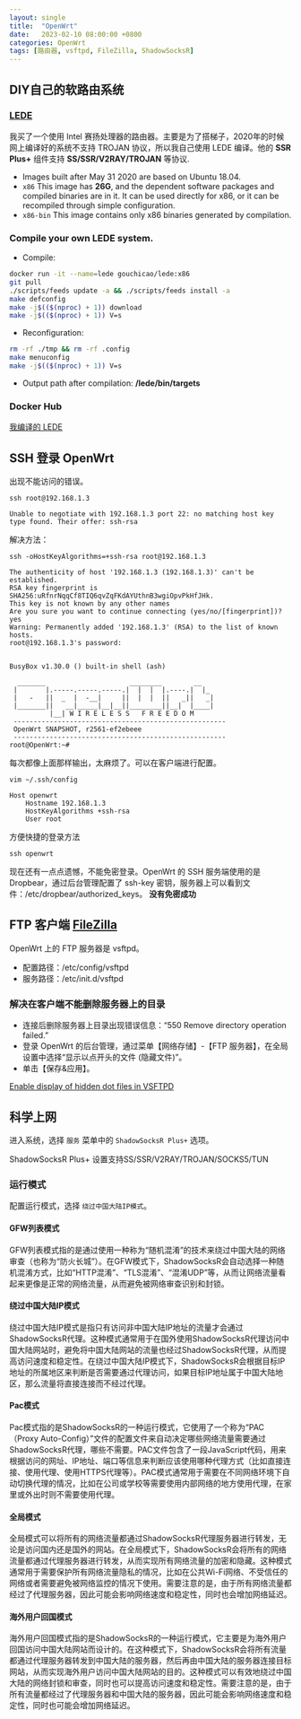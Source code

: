 ```yaml
---
layout: single
title:  "OpenWrt"
date:   2023-02-10 08:00:00 +0800
categories: OpenWrt
tags: [路由器, vsftpd, FileZilla, ShadowSocksR]
---
```


## DIY自己的软路由系统
### [LEDE](https://github.com/coolsnowwolf/lede)
我买了一个使用 Intel 赛扬处理器的路由器。主要是为了搭梯子，2020年的时候网上编译好的系统不支持 TROJAN 协议，所以我自己使用 LEDE 编译。他的 **SSR Plus+** 组件支持 **SS/SSR/V2RAY/TROJAN** 等协议.

* Images built after May 31 2020 are based on Ubuntu 18.04. 
* ```x86``` This image has **26G**, and the dependent software packages and compiled binaries are in it. It can be used directly for x86, or it can be recompiled through simple configuration.
* ```x86-bin``` This image contains only x86 binaries generated by compilation.

### Compile your own LEDE system.
* Compile:
```bash
docker run -it --name=lede gouchicao/lede:x86
git pull
./scripts/feeds update -a && ./scripts/feeds install -a
make defconfig
make -j$(($(nproc) + 1)) download
make -j$(($(nproc) + 1)) V=s
```

* Reconfiguration:
```bash
rm -rf ./tmp && rm -rf .config
make menuconfig
make -j$(($(nproc) + 1)) V=s
```

* Output path after compilation: **/lede/bin/targets**

### Docker Hub
[我编译的 LEDE](https://hub.docker.com/r/gouchicao/lede)


## SSH 登录 OpenWrt
出现不能访问的错误。
```shell
ssh root@192.168.1.3
```
```
Unable to negotiate with 192.168.1.3 port 22: no matching host key type found. Their offer: ssh-rsa
```

解决方法：
```shell
ssh -oHostKeyAlgorithms=+ssh-rsa root@192.168.1.3                                                
```
```
The authenticity of host '192.168.1.3 (192.168.1.3)' can't be established.
RSA key fingerprint is SHA256:uRfnrNqqCf8TIQ6qvZqFKdAYUthnB3wgiOpvPkHfJHk.
This key is not known by any other names
Are you sure you want to continue connecting (yes/no/[fingerprint])? yes
Warning: Permanently added '192.168.1.3' (RSA) to the list of known hosts.
root@192.168.1.3's password: 


BusyBox v1.30.0 () built-in shell (ash)

  _______                     ________        __
 |       |.-----.-----.-----.|  |  |  |.----.|  |_
 |   -   ||  _  |  -__|     ||  |  |  ||   _||   _|
 |_______||   __|_____|__|__||________||__|  |____|
          |__| W I R E L E S S   F R E E D O M
 -----------------------------------------------------
 OpenWrt SNAPSHOT, r2561-ef2ebeee
 -----------------------------------------------------
root@OpenWrt:~# 
```

每次都像上面那样输出，太麻烦了。可以在客户端进行配置。
```shell
vim ~/.ssh/config
```
```
Host openwrt
    Hostname 192.168.1.3
    HostKeyAlgorithms +ssh-rsa
    User root
```

方便快捷的登录方法
```shell
ssh openwrt
```

现在还有一点点遗憾，不能免密登录。OpenWrt 的 SSH 服务端使用的是 Dropbear，通过后台管理配置了 ssh-key 密钥，服务器上可以看到文件：/etc/dropbear/authorized_keys。
**没有免密成功**


## FTP 客户端 [FileZilla](https://filezilla-project.org/index.php)
OpenWrt 上的 FTP 服务器是 vsftpd。
* 配置路径：/etc/config/vsftpd
* 服务路径：/etc/init.d/vsftpd

### 解决在客户端不能删除服务器上的目录
* 连接后删除服务器上目录出现错误信息：“550 Remove directory operation failed.”
* 登录 OpenWrt 的后台管理，通过菜单【网络存储】-【FTP 服务器】，在全局设置中选择“显示以点开头的文件 (隐藏文件)”。
* 单击【保存&应用】。

[Enable display of hidden dot files in VSFTPD](https://www.shkodenko.com/enable-display-of-hidden-dot-files-in-vsftpd/)


## 科学上网
进入系统，选择 `服务` 菜单中的 `ShadowSocksR Plus+` 选项。

ShadowSocksR Plus+ 设置支持SS/SSR/V2RAY/TROJAN/SOCKS5/TUN

### 运行模式
配置运行模式，选择 `绕过中国大陆IP模式`。

#### GFW列表模式
GFW列表模式指的是通过使用一种称为“随机混淆”的技术来绕过中国大陆的网络审查（也称为“防火长城”）。在GFW模式下，ShadowSocksR会自动选择一种随机混淆方式，比如“HTTP混淆”、“TLS混淆”、“混淆UDP”等，从而让网络流量看起来更像是正常的网络流量，从而避免被网络审查识别和封锁。

#### 绕过中国大陆IP模式
绕过中国大陆IP模式是指只有访问非中国大陆IP地址的流量才会通过ShadowSocksR代理。这种模式通常用于在国外使用ShadowSocksR代理访问中国大陆网站时，避免将中国大陆网站的流量也经过ShadowSocksR代理，从而提高访问速度和稳定性。在绕过中国大陆IP模式下，ShadowSocksR会根据目标IP地址的所属地区来判断是否需要通过代理访问，如果目标IP地址属于中国大陆地区，那么流量将直接连接而不经过代理。

#### Pac模式
Pac模式指的是ShadowSocksR的一种运行模式，它使用了一个称为“PAC（Proxy Auto-Config）”文件的配置文件来自动决定哪些网络流量需要通过ShadowSocksR代理，哪些不需要。PAC文件包含了一段JavaScript代码，用来根据访问的网址、IP地址、端口等信息来判断应该使用哪种代理方式（比如直接连接、使用代理、使用HTTPS代理等）。PAC模式通常用于需要在不同网络环境下自动切换代理的情况，比如在公司或学校等需要使用内部网络的地方使用代理，在家里或外出时则不需要使用代理。

#### 全局模式
全局模式可以将所有的网络流量都通过ShadowSocksR代理服务器进行转发，无论是访问国内还是国外的网站。在全局模式下，ShadowSocksR会将所有的网络流量都通过代理服务器进行转发，从而实现所有网络流量的加密和隐藏。这种模式通常用于需要保护所有网络流量隐私的情况，比如在公共Wi-Fi网络、不受信任的网络或者需要避免被网络监控的情况下使用。需要注意的是，由于所有网络流量都经过了代理服务器，因此可能会影响网络速度和稳定性，同时也会增加网络延迟。

#### 海外用户回国模式
海外用户回国模式指的是ShadowSocksR的一种运行模式，它主要是为海外用户回国访问中国大陆网站而设计的。在这种模式下，ShadowSocksR会将所有流量都通过代理服务器转发到中国大陆的服务器，然后再由中国大陆的服务器连接目标网站，从而实现海外用户访问中国大陆网站的目的。这种模式可以有效地绕过中国大陆的网络封锁和审查，同时也可以提高访问速度和稳定性。需要注意的是，由于所有流量都经过了代理服务器和中国大陆的服务器，因此可能会影响网络速度和稳定性，同时也可能会增加网络延迟。
